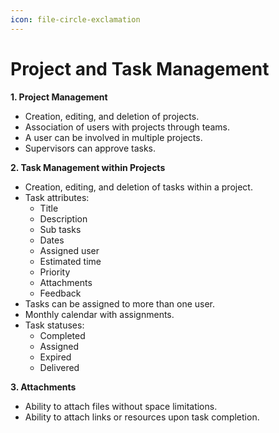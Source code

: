 ```yaml
---
icon: file-circle-exclamation
---
```


# Project and Task Management

**1. Project Management**

* Creation, editing, and deletion of projects.
* Association of users with projects through teams.
* A user can be involved in multiple projects.
* Supervisors can approve tasks.

**2. Task Management within Projects**

* Creation, editing, and deletion of tasks within a project.
* Task attributes:
  * Title
  * Description
  * Sub tasks
  * Dates
  * Assigned user
  * Estimated time
  * Priority
  * Attachments
  * Feedback
* Tasks can be assigned to more than one user.
* Monthly calendar with assignments.
* Task statuses:
  * Completed
  * Assigned
  * Expired
  * Delivered

**3. Attachments**

* Ability to attach files without space limitations.
* Ability to attach links or resources upon task completion.
